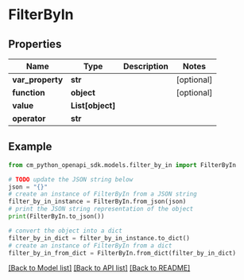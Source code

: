 # FilterByIn


## Properties

Name | Type | Description | Notes
------------ | ------------- | ------------- | -------------
**var_property** | **str** |  | [optional] 
**function** | **object** |  | [optional] 
**value** | **List[object]** |  | 
**operator** | **str** |  | 

## Example

```python
from cm_python_openapi_sdk.models.filter_by_in import FilterByIn

# TODO update the JSON string below
json = "{}"
# create an instance of FilterByIn from a JSON string
filter_by_in_instance = FilterByIn.from_json(json)
# print the JSON string representation of the object
print(FilterByIn.to_json())

# convert the object into a dict
filter_by_in_dict = filter_by_in_instance.to_dict()
# create an instance of FilterByIn from a dict
filter_by_in_from_dict = FilterByIn.from_dict(filter_by_in_dict)
```
[[Back to Model list]](../README.md#documentation-for-models) [[Back to API list]](../README.md#documentation-for-api-endpoints) [[Back to README]](../README.md)


